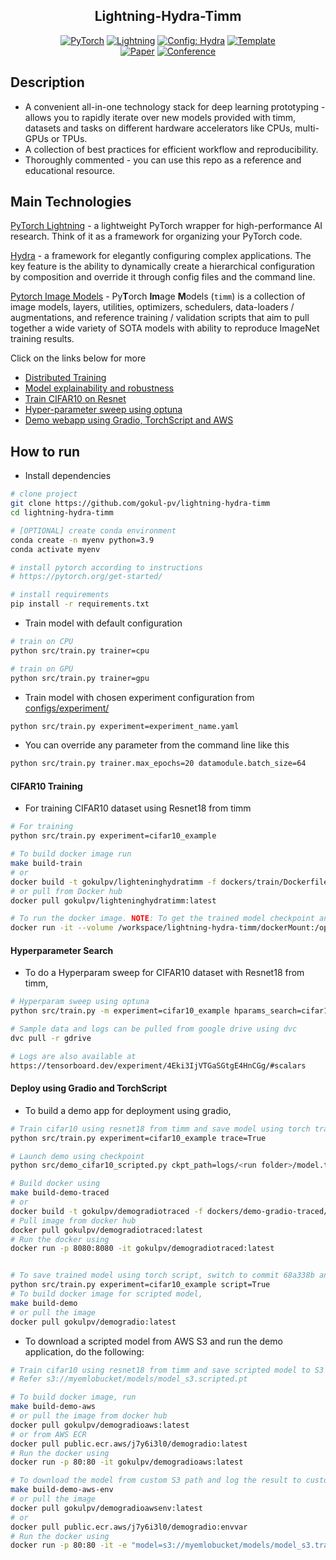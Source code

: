 <div align="center">

## Lightning-Hydra-Timm

<a href="https://pytorch.org/get-started/locally/"><img alt="PyTorch" src="https://img.shields.io/badge/PyTorch-ee4c2c?logo=pytorch&logoColor=white"></a>
<a href="https://pytorchlightning.ai/"><img alt="Lightning" src="https://img.shields.io/badge/-Lightning-792ee5?logo=pytorchlightning&logoColor=white"></a>
<a href="https://hydra.cc/"><img alt="Config: Hydra" src="https://img.shields.io/badge/Config-Hydra-89b8cd"></a>
<a href="https://github.com/ashleve/lightning-hydra-template"><img alt="Template" src="https://img.shields.io/badge/-Lightning--Hydra--Template-017F2F?style=flat&logo=github&labelColor=gray"></a><br>
[![Paper](http://img.shields.io/badge/paper-arxiv.1001.2234-B31B1B.svg)](https://www.nature.com/articles/nature14539)
[![Conference](http://img.shields.io/badge/AnyConference-year-4b44ce.svg)](https://papers.nips.cc/paper/2020)

</div>

## Description

- A convenient all-in-one technology stack for deep learning prototyping - allows you to rapidly iterate over new models provided with timm, datasets and tasks on different hardware accelerators like CPUs, multi-GPUs or TPUs.
- A collection of best practices for efficient workflow and reproducibility.
- Thoroughly commented - you can use this repo as a reference and educational resource.

## Main Technologies

[PyTorch Lightning](https://github.com/PyTorchLightning/pytorch-lightning) - a lightweight PyTorch wrapper for high-performance AI research. Think of it as a framework for organizing your PyTorch code.

[Hydra](https://github.com/facebookresearch/hydra) - a framework for elegantly configuring complex applications. The key feature is the ability to dynamically create a hierarchical configuration by composition and override it through config files and the command line.

[Pytorch Image Models](https://rwightman.github.io/pytorch-image-models/) - Py**T**orch **Im**age **M**odels (`timm`) is a collection of image models, layers, utilities, optimizers, schedulers, data-loaders / augmentations, and reference training / validation scripts that aim to pull together a wide variety of SOTA models with ability to reproduce ImageNet training results.

Click on the links below for more

- [Distributed Training](./logBook/DistributedTraining.md)
- [Model explainability and robustness](./logBook/ModelExplainaibilty.md)
- [Train CIFAR10 on Resnet](#cifar10-training)
- [Hyper-parameter sweep using optuna](#hyperparameter-search)
- [Demo webapp using Gradio, TorchScript and AWS](#deploy-using-gradio-and-torchscript)

## How to run

- Install dependencies

```bash
# clone project
git clone https://github.com/gokul-pv/lightning-hydra-timm
cd lightning-hydra-timm

# [OPTIONAL] create conda environment
conda create -n myenv python=3.9
conda activate myenv

# install pytorch according to instructions
# https://pytorch.org/get-started/

# install requirements
pip install -r requirements.txt
```

- Train model with default configuration

```bash
# train on CPU
python src/train.py trainer=cpu

# train on GPU
python src/train.py trainer=gpu
```

- Train model with chosen experiment configuration from [configs/experiment/](configs/experiment/)

```bash
python src/train.py experiment=experiment_name.yaml
```

- You can override any parameter from the command line like this

```bash
python src/train.py trainer.max_epochs=20 datamodule.batch_size=64
```

#### CIFAR10 Training

- For training CIFAR10 dataset using Resnet18 from timm

```bash
# For training
python src/train.py experiment=cifar10_example

# To build docker image run
make build-train
# or
docker build -t gokulpv/lighteninghydratimm -f dockers/train/Dockerfile .
# or pull from Docker hub
docker pull gokulpv/lighteninghydratimm:latest

# To run the docker image. NOTE: To get the trained model checkpoint and all the logs on the host machine, you'll have to volume mount your directory inside docker.
docker run -it --volume /workspace/lightning-hydra-timm/dockerMount:/opt/src/logs gokulpv/lighteninghydratimm python src/train.py experiment=cifar10_example
```

#### Hyperparameter Search

- To do a Hyperparam sweep for CIFAR10 dataset with Resnet18 from timm,

```bash
# Hyperparam sweep using optuna
python src/train.py -m experiment=cifar10_example hparams_search=cifar10_optuna

# Sample data and logs can be pulled from google drive using dvc
dvc pull -r gdrive

# Logs are also available at
https://tensorboard.dev/experiment/4Eki3IjVTGaSGtgE4HnCGg/#scalars
```

#### Deploy using Gradio and TorchScript

- To build a demo app for deployment using gradio,

```bash
# Train cifar10 using resnet18 from timm and save model using torch trace
python src/train.py experiment=cifar10_example trace=True

# Launch demo using checkpoint
python src/demo_cifar10_scripted.py ckpt_path=logs/<run folder>/model.traced.pt

# Build docker using
make build-demo-traced
# or
docker build -t gokulpv/demogradiotraced -f dockers/demo-gradio-traced/Dockerfile .
# Pull image from docker hub
docker pull gokulpv/demogradiotraced:latest
# Run the docker using
docker run -p 8080:8080 -it gokulpv/demogradiotraced:latest


# To save trained model using torch script, switch to commit 68a338b and run
python src/train.py experiment=cifar10_example script=True
# To build docker image for scripted model,
make build-demo
# or pull the image
docker pull gokulpv/demogradio:latest
```

- To download a scripted model from AWS S3 and run the demo application, do the following:

```bash
# Train cifar10 using resnet18 from timm and save scripted model to S3
# Refer s3://myemlobucket/models/model_s3.scripted.pt

# To build docker image, run
make build-demo-aws
# or pull the image from docker hub
docker pull gokulpv/demogradioaws:latest
# or from AWS ECR
docker pull public.ecr.aws/j7y6i3l0/demogradio:latest
# Run the docker using
docker run -p 80:80 -it gokulpv/demogradioaws:latest

# To download the model from custom S3 path and log the result to custom S3 path
make build-demo-aws-env
# or pull the image
docker pull gokulpv/demogradioawsenv:latest
# or
docker pull public.ecr.aws/j7y6i3l0/demogradio:envvar
# Run the docker using
docker run -p 80:80 -it -e "model=s3://myemlobucket/models/model_s3.traced.pt" -e "flagged_dir=s3://myemlobucket/logs/" gokulpv/demogradioawsenv:latest
```

